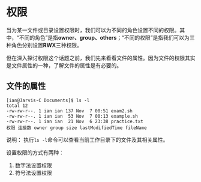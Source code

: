 # 权限
当为某一文件或目录设置权限时，我们可以为不同的角色设置不同的权限。其中，“不同的角色”是指**owner、group、others**；“不同的权限”是指我们可以为三种角色分别设置**RWX**三种权限。

但在深入探讨权限这个话题之前，我们先来看看文件的属性。因为文件的权限其实是文件属性的一种，了解文件的属性是有必要的。

## 文件的属性
```
[ian@Jarvis-C Documents]$ ls -l
total 12
-rw-rw-r--. 1 ian ian 137 Nov  7 00:51 exam2.sh
-rw-rw-r--. 1 ian ian  53 Nov  7 00:13 example.sh
-rw-rw-r--. 1 ian ian  21 Nov  6 23:38 practice.txt
权限 连接数 owner group size lastModifiedTime fileName
```
说明：
执行```ls -l```命令可以查看当前工作目录下的文件及其相关属性。



设置权限的方式有两种：
1. 数字法设置权限
2. 符号法设置权限
